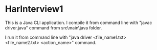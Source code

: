 # HarInterview1
This is a Java CLI application.
I compile it from command line with "javac driver.java" command from src\main\java folder.

I run it from command line with "java driver <file_name1.txt> <file_name2.txt> <action_name>" command.
